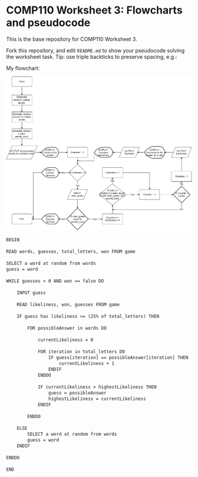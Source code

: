 # COMP110 Worksheet 3: Flowcharts and pseudocode

This is the base repository for COMP110 Worksheet 3.

Fork this repository, and edit `README.md` to show your pseudocode solving the worksheet task. Tip: use triple backticks to preserve spacing, e.g.:

My flowchart:

![Flowchart](Fallout4HackingGame.png)

```
BEGIN

READ words, guesses, total_letters, won FROM game

SELECT a word at random from words
guess = word

WHILE guesses > 0 AND won == false DO

	INPUT guess
	
	READ likeliness, won, guesses FROM game
	
	IF guess has likeliness >= (25% of total_letters) THEN

		FOR possibleAnswer in words DO

			currentLikeliness = 0

			FOR iteration in total_letters DO
				IF guess[iteration] == possibleAnswer[iteration] THEN
					currentLikeliness + 1
				ENDIF
			ENDDO

			IF currentLikeliness > highestLikeliness THEN
				guess = possibleAnswer
				highestLikeliness = currentLikeliness
			ENDIF

		ENDDO

	ELSE
		SELECT a word at random from words
		guess = word
	ENDIF

ENDDO

END
```
